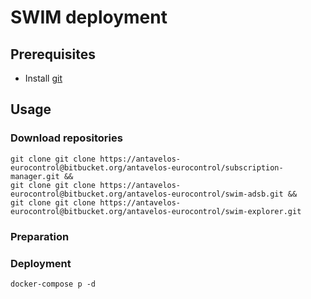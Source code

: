 # SWIM deployment

## Prerequisites

- Install [git](https://git-scm.com/downloads)

## Usage

### Download repositories
```shell
git clone git clone https://antavelos-eurocontrol@bitbucket.org/antavelos-eurocontrol/subscription-manager.git &&
git clone git clone https://antavelos-eurocontrol@bitbucket.org/antavelos-eurocontrol/swim-adsb.git &&
git clone git clone https://antavelos-eurocontrol@bitbucket.org/antavelos-eurocontrol/swim-explorer.git
```

### Preparation


### Deployment

```shell
docker-compose p -d
```